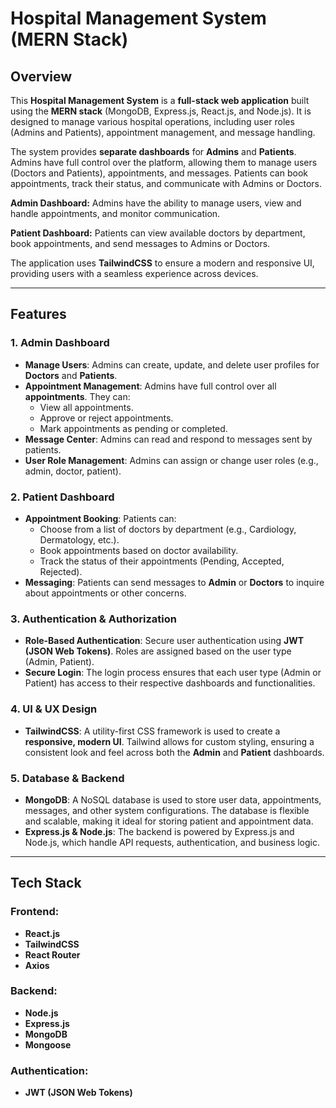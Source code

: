# Hospital Management System (MERN Stack)

## Overview

This **Hospital Management System** is a **full-stack web application** built using the **MERN stack** (MongoDB, Express.js, React.js, and Node.js). It is designed to manage various hospital operations, including user roles (Admins and Patients), appointment management, and message handling. 

The system provides **separate dashboards** for **Admins** and **Patients**. Admins have full control over the platform, allowing them to manage users (Doctors and Patients), appointments, and messages. Patients can book appointments, track their status, and communicate with Admins or Doctors.

**Admin Dashboard:** Admins have the ability to manage users, view and handle appointments, and monitor communication.

**Patient Dashboard:** Patients can view available doctors by department, book appointments, and send messages to Admins or Doctors.

The application uses **TailwindCSS** to ensure a modern and responsive UI, providing users with a seamless experience across devices.

---

## Features

### **1. Admin Dashboard**
- **Manage Users**: Admins can create, update, and delete user profiles for **Doctors** and **Patients**.
- **Appointment Management**: Admins have full control over all **appointments**. They can:
  - View all appointments.
  - Approve or reject appointments.
  - Mark appointments as pending or completed.
- **Message Center**: Admins can read and respond to messages sent by patients.
- **User Role Management**: Admins can assign or change user roles (e.g., admin, doctor, patient).
  
### **2. Patient Dashboard**
- **Appointment Booking**: Patients can:
  - Choose from a list of doctors by department (e.g., Cardiology, Dermatology, etc.).
  - Book appointments based on doctor availability.
  - Track the status of their appointments (Pending, Accepted, Rejected).
- **Messaging**: Patients can send messages to **Admin** or **Doctors** to inquire about appointments or other concerns.
  
### **3. Authentication & Authorization**
- **Role-Based Authentication**: Secure user authentication using **JWT (JSON Web Tokens)**. Roles are assigned based on the user type (Admin, Patient).
- **Secure Login**: The login process ensures that each user type (Admin or Patient) has access to their respective dashboards and functionalities.
  
### **4. UI & UX Design**
- **TailwindCSS**: A utility-first CSS framework is used to create a **responsive, modern UI**. Tailwind allows for custom styling, ensuring a consistent look and feel across both the **Admin** and **Patient** dashboards.

### **5. Database & Backend**
- **MongoDB**: A NoSQL database is used to store user data, appointments, messages, and other system configurations. The database is flexible and scalable, making it ideal for storing patient and appointment data.
- **Express.js & Node.js**: The backend is powered by Express.js and Node.js, which handle API requests, authentication, and business logic.

---

## Tech Stack

### **Frontend:**
- **React.js**
- **TailwindCSS**
- **React Router**
- **Axios**

### **Backend:**
- **Node.js**
- **Express.js**
- **MongoDB**
- **Mongoose**

### **Authentication:**
- **JWT (JSON Web Tokens)**
